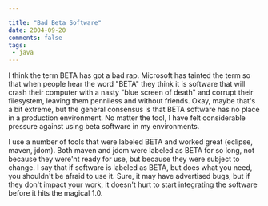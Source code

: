 ```yaml
---

title: "Bad Beta Software"
date: 2004-09-20
comments: false
tags:
 - java
---
```


I think the term BETA has got a bad rap. Microsoft has tainted the term so that when people hear the word "BETA" they think it is software that will crash their computer with a nasty "blue screen of death" and corrupt their filesystem, leaving them penniless and without friends. Okay, maybe that's a bit extreme, but the general consensus is that BETA software has no place in a production environment. No matter the tool, I have felt considerable pressure against using beta software in my environments.


I use a number of tools that were labeled BETA and worked great (eclipse, maven, jdom). Both maven and jdom were labeled as BETA for so long, not because they were'nt ready for use, but because they were subject to change. I say that if software is labeled as BETA, but does what you need, you shouldn't be afraid to use it. Sure, it may have advertised bugs, but if they don't impact your work, it doesn't hurt to start integrating the software before it hits the magical 1.0.

